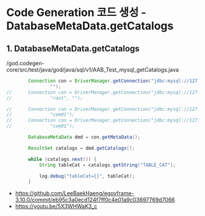 # Code Generation 코드 생성 - DatabaseMetaData.getCatalogs

## 1. DatabaseMetaData.getCatalogs

/god.codegen-core/src/test/java/god/java/sql/v1/AAB_Test_mysql_getCatalogs.java

```java
		Connection con = DriverManager.getConnection("jdbc:mysql://127.0.0.1:3306?useInformationSchema=true", "root",
				"");
//		Connection con = DriverManager.getConnection("jdbc:mysql://127.0.0.1:3306/com?useInformationSchema=true",
//				"root", "");

//		Connection con = DriverManager.getConnection("jdbc:mysql://127.0.0.1:3306?useInformationSchema=true", "com",
//				"com01");
//		Connection con = DriverManager.getConnection("jdbc:mysql://127.0.0.1:3306/com?useInformationSchema=true", "com",
//				"com01");

		DatabaseMetaData dmd = con.getMetaData();

		ResultSet catalogs = dmd.getCatalogs();

		while (catalogs.next()) {
			String tableCat = catalogs.getString("TABLE_CAT");

			log.debug("tableCat={}", tableCat);
		}
```

- https://github.com/LeeBaekHaeng/egovframe-3.10.0/commit/eb95c3a0ecd124f7ff0c4e01a9c03697769d7066
- https://youtu.be/5X3WHWaK3_c

